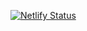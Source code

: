 [![Netlify Status](https://api.netlify.com/api/v1/badges/d1f5b0c1-3688-4a87-9de6-88b6b26c1a67/deploy-status)](https://app.netlify.com/sites/andrewthompsonportfolio/deploys)